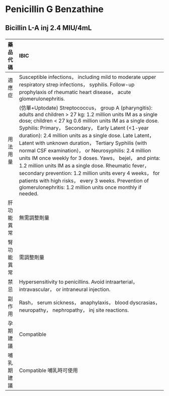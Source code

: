 # Penicillin G Benzathine

## Bicillin L-A inj 2.4 MIU/4mL

##### 

| 藥品代碼   | IBIC                                                                                                                                                                                                                                                                                                                                                                                                                                                                                                                                                                                                                                                                                                                        |
|:-----------|:----------------------------------------------------------------------------------------------------------------------------------------------------------------------------------------------------------------------------------------------------------------------------------------------------------------------------------------------------------------------------------------------------------------------------------------------------------------------------------------------------------------------------------------------------------------------------------------------------------------------------------------------------------------------------------------------------------------------------|
| 適應症     | Susceptible infections， including mild to moderate upper respiratory strep infections， syphilis. Follow-up prophylaxis of rheumatic heart disease， acute glomerulonephritis.                                                                                                                                                                                                                                                                                                                                                                                                                                                                                                                                             |
| 用法用量   | (仿單+Uptodate) Streptococcus， group A (pharyngitis): adults and children > 27 kg: 1.2 million units IM as a single dose; children < 27 kg 0.6 million units IM as a single dose. Syphilis: Primary， Secondary， Early Latent (<1-year duration): 2.4 million units as a single dose. Late Latent， Latent with unknown duration， Tertiary Syphilis (with normal CSF examination)， or Neurosyphilis: 2.4 million units IM once weekly for 3 doses. Yaws， bejel， and pinta: 1.2 million units IM as a single dose. Rheumatic fever， secondary prevention: 1.2 million units every 4 weeks， for patients with high risks， every 3 weeks. Prevention of glomerulonephritis: 1.2 million units once monthly if needed. |
| 肝功能異常 | 無需調整劑量                                                                                                                                                                                                                                                                                                                                                                                                                                                                                                                                                                                                                                                                                                                |
| 腎功能異常 | 需調整劑量                                                                                                                                                                                                                                                                                                                                                                                                                                                                                                                                                                                                                                                                                                                  |
| 禁忌       | Hypersensitivity to penicillins. Avoid intraarterial， intravascular， or intraneural injection.                                                                                                                                                                                                                                                                                                                                                                                                                                                                                                                                                                                                                            |
| 副作用     | Rash， serum sickness， anaphylaxis， blood dyscrasias， neuropathy， nephropathy， inj site reactions.                                                                                                                                                                                                                                                                                                                                                                                                                                                                                                                                                                                                                     |
| 孕期建議   | Compatible                                                                                                                                                                                                                                                                                                                                                                                                                                                                                                                                                                                                                                                                                                                  |
| 哺乳期建議 | Compatible 哺乳時可使用                                                                                                                                                                                                                                                                                                                                                                                                                                                                                                                                                                                                                                                                                                     |

